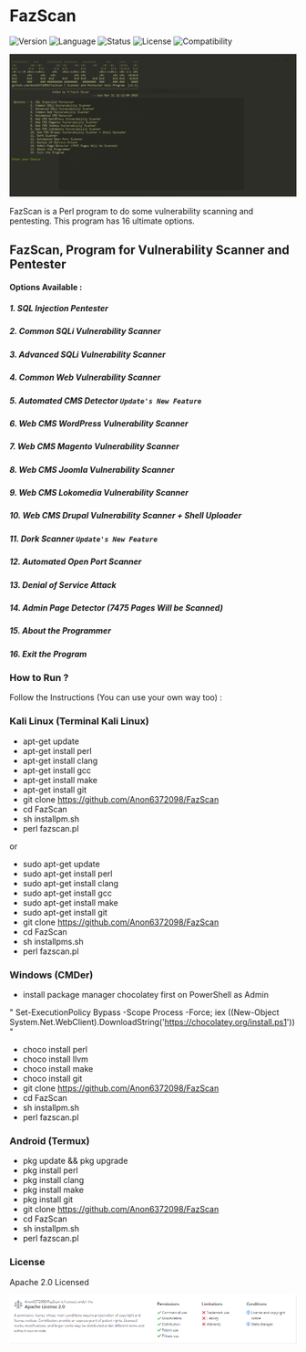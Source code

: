 # FazScan
![Version](https://img.shields.io/badge/FazScan-v1.1-brightgreen.svg) ![Language](https://img.shields.io/badge/Language-English-blue.svg) ![Status](https://img.shields.io/badge/Release-Stable-important.svg) ![License](https://img.shields.io/badge/License-Apache%202.0-brightgreen.svg) ![Compatibility](https://img.shields.io/badge/Compatible%20OS-Linux%2FWindows%2FAndroid-brightgreen.svg)

![FazScan](https://github.com/Anon6372098/FazScan/blob/master/img/fazscanv1.1-2.png)

FazScan is a Perl program to do some vulnerability scanning and pentesting. This program has 16 ultimate options.

## FazScan, Program for Vulnerability Scanner and Pentester

#### Options Available : 
  ##### 1. SQL Injection Pentester
  ##### 2. Common SQLi Vulnerability Scanner
  ##### 3. Advanced SQLi Vulnerability Scanner
  ##### 4. Common Web Vulnerability Scanner
  ##### 5. Automated CMS Detector `Update's New Feature`
  ##### 6. Web CMS WordPress Vulnerability Scanner
  ##### 7. Web CMS Magento Vulnerability Scanner
  ##### 8. Web CMS Joomla Vulnerability Scanner
  ##### 9. Web CMS Lokomedia Vulnerability Scanner
  ##### 10. Web CMS Drupal Vulnerability Scanner + Shell Uploader
  ##### 11. Dork Scanner `Update's New Feature`
  ##### 12. Automated Open Port Scanner
  ##### 13. Denial of Service Attack
  ##### 14. Admin Page Detector (7475 Pages Will be Scanned)
  ##### 15. About the Programmer
  ##### 16. Exit the Program

### How to Run ?

Follow the Instructions (You can use your own way too) :

### Kali Linux (Terminal Kali Linux)

- apt-get update
- apt-get install perl
- apt-get install clang
- apt-get install gcc
- apt-get install make
- apt-get install git
- git clone https://github.com/Anon6372098/FazScan
- cd FazScan
- sh installpm.sh
- perl fazscan.pl

or

- sudo apt-get update
- sudo apt-get install perl
- sudo apt-get install clang
- sudo apt-get install gcc
- sudo apt-get install make
- sudo apt-get install git
- git clone https://github.com/Anon6372098/FazScan
- cd FazScan
- sh installpms.sh
- perl fazscan.pl

### Windows (CMDer)

- install package manager chocolatey first on PowerShell as Admin 

" Set-ExecutionPolicy Bypass -Scope Process -Force; iex ((New-Object System.Net.WebClient).DownloadString('https://chocolatey.org/install.ps1')) "

- choco install perl
- choco install llvm
- choco install make
- choco install git
- git clone https://github.com/Anon6372098/FazScan
- cd FazScan
- sh installpm.sh
- perl fazscan.pl

### Android (Termux)

- pkg update && pkg upgrade
- pkg install perl
- pkg install clang
- pkg install make
- pkg install git
- git clone https://github.com/Anon6372098/FazScan
- cd FazScan
- sh installpm.sh
- perl fazscan.pl

### License

Apache 2.0 Licensed

![License_img](https://github.com/Anon6372098/FazScan/blob/master/img/FazScan_License.png)
